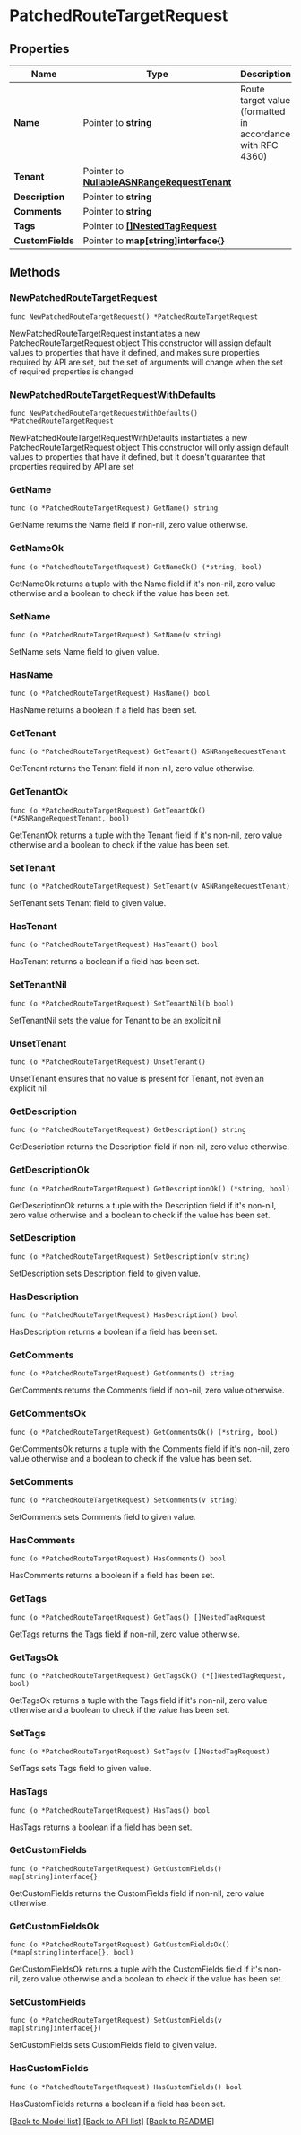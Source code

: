 # PatchedRouteTargetRequest

## Properties

Name | Type | Description | Notes
------------ | ------------- | ------------- | -------------
**Name** | Pointer to **string** | Route target value (formatted in accordance with RFC 4360) | [optional] 
**Tenant** | Pointer to [**NullableASNRangeRequestTenant**](ASNRangeRequestTenant.md) |  | [optional] 
**Description** | Pointer to **string** |  | [optional] 
**Comments** | Pointer to **string** |  | [optional] 
**Tags** | Pointer to [**[]NestedTagRequest**](NestedTagRequest.md) |  | [optional] 
**CustomFields** | Pointer to **map[string]interface{}** |  | [optional] 

## Methods

### NewPatchedRouteTargetRequest

`func NewPatchedRouteTargetRequest() *PatchedRouteTargetRequest`

NewPatchedRouteTargetRequest instantiates a new PatchedRouteTargetRequest object
This constructor will assign default values to properties that have it defined,
and makes sure properties required by API are set, but the set of arguments
will change when the set of required properties is changed

### NewPatchedRouteTargetRequestWithDefaults

`func NewPatchedRouteTargetRequestWithDefaults() *PatchedRouteTargetRequest`

NewPatchedRouteTargetRequestWithDefaults instantiates a new PatchedRouteTargetRequest object
This constructor will only assign default values to properties that have it defined,
but it doesn't guarantee that properties required by API are set

### GetName

`func (o *PatchedRouteTargetRequest) GetName() string`

GetName returns the Name field if non-nil, zero value otherwise.

### GetNameOk

`func (o *PatchedRouteTargetRequest) GetNameOk() (*string, bool)`

GetNameOk returns a tuple with the Name field if it's non-nil, zero value otherwise
and a boolean to check if the value has been set.

### SetName

`func (o *PatchedRouteTargetRequest) SetName(v string)`

SetName sets Name field to given value.

### HasName

`func (o *PatchedRouteTargetRequest) HasName() bool`

HasName returns a boolean if a field has been set.

### GetTenant

`func (o *PatchedRouteTargetRequest) GetTenant() ASNRangeRequestTenant`

GetTenant returns the Tenant field if non-nil, zero value otherwise.

### GetTenantOk

`func (o *PatchedRouteTargetRequest) GetTenantOk() (*ASNRangeRequestTenant, bool)`

GetTenantOk returns a tuple with the Tenant field if it's non-nil, zero value otherwise
and a boolean to check if the value has been set.

### SetTenant

`func (o *PatchedRouteTargetRequest) SetTenant(v ASNRangeRequestTenant)`

SetTenant sets Tenant field to given value.

### HasTenant

`func (o *PatchedRouteTargetRequest) HasTenant() bool`

HasTenant returns a boolean if a field has been set.

### SetTenantNil

`func (o *PatchedRouteTargetRequest) SetTenantNil(b bool)`

 SetTenantNil sets the value for Tenant to be an explicit nil

### UnsetTenant
`func (o *PatchedRouteTargetRequest) UnsetTenant()`

UnsetTenant ensures that no value is present for Tenant, not even an explicit nil
### GetDescription

`func (o *PatchedRouteTargetRequest) GetDescription() string`

GetDescription returns the Description field if non-nil, zero value otherwise.

### GetDescriptionOk

`func (o *PatchedRouteTargetRequest) GetDescriptionOk() (*string, bool)`

GetDescriptionOk returns a tuple with the Description field if it's non-nil, zero value otherwise
and a boolean to check if the value has been set.

### SetDescription

`func (o *PatchedRouteTargetRequest) SetDescription(v string)`

SetDescription sets Description field to given value.

### HasDescription

`func (o *PatchedRouteTargetRequest) HasDescription() bool`

HasDescription returns a boolean if a field has been set.

### GetComments

`func (o *PatchedRouteTargetRequest) GetComments() string`

GetComments returns the Comments field if non-nil, zero value otherwise.

### GetCommentsOk

`func (o *PatchedRouteTargetRequest) GetCommentsOk() (*string, bool)`

GetCommentsOk returns a tuple with the Comments field if it's non-nil, zero value otherwise
and a boolean to check if the value has been set.

### SetComments

`func (o *PatchedRouteTargetRequest) SetComments(v string)`

SetComments sets Comments field to given value.

### HasComments

`func (o *PatchedRouteTargetRequest) HasComments() bool`

HasComments returns a boolean if a field has been set.

### GetTags

`func (o *PatchedRouteTargetRequest) GetTags() []NestedTagRequest`

GetTags returns the Tags field if non-nil, zero value otherwise.

### GetTagsOk

`func (o *PatchedRouteTargetRequest) GetTagsOk() (*[]NestedTagRequest, bool)`

GetTagsOk returns a tuple with the Tags field if it's non-nil, zero value otherwise
and a boolean to check if the value has been set.

### SetTags

`func (o *PatchedRouteTargetRequest) SetTags(v []NestedTagRequest)`

SetTags sets Tags field to given value.

### HasTags

`func (o *PatchedRouteTargetRequest) HasTags() bool`

HasTags returns a boolean if a field has been set.

### GetCustomFields

`func (o *PatchedRouteTargetRequest) GetCustomFields() map[string]interface{}`

GetCustomFields returns the CustomFields field if non-nil, zero value otherwise.

### GetCustomFieldsOk

`func (o *PatchedRouteTargetRequest) GetCustomFieldsOk() (*map[string]interface{}, bool)`

GetCustomFieldsOk returns a tuple with the CustomFields field if it's non-nil, zero value otherwise
and a boolean to check if the value has been set.

### SetCustomFields

`func (o *PatchedRouteTargetRequest) SetCustomFields(v map[string]interface{})`

SetCustomFields sets CustomFields field to given value.

### HasCustomFields

`func (o *PatchedRouteTargetRequest) HasCustomFields() bool`

HasCustomFields returns a boolean if a field has been set.


[[Back to Model list]](../README.md#documentation-for-models) [[Back to API list]](../README.md#documentation-for-api-endpoints) [[Back to README]](../README.md)



